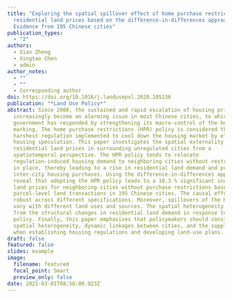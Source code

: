 ```yaml
---
title: "Exploring the spatial spillover effect of home purchase restrictions on
  residential land prices based on the difference-in-differences approach:
  Evidence from 195 Chinese cities"
publication_types:
  - "2"
authors:
  - Xian Zheng
  - Xingtao Chen
  - admin
author_notes:
  - ""
  - ""
  - Corresponding author
doi: https://doi.org/10.1016/j.landusepol.2020.105236
publication: "*Land Use Policy*"
abstract: Since 2008, the sustained and rapid escalation of housing prices has
  increasingly become an alarming issue in most Chinese cities, to which the
  government has responded by strengthening its macro-control of the housing
  marking. The home purchase restrictions (HPR) policy is considered the
  harshest regulation implemented to cool down the housing market by eliminating
  housing speculation. This paper investigates the spatial externality of HPR on
  residential land prices in surrounding unregulated cities from a
  spatiotemporal perspective. The HPR policy tends to relocate
  regulation-induced housing demand to neighboring cities without restrictions
  in place, thereby leading to a rise in residential land demand and prices via
  inter-city housing purchases. Using the difference-in-differences approach, we
  reveal that adopting the HPR policy leads to a 10.3 % significant increase in
  land prices for neighboring cities without purchase restrictions based on
  parcel-level land transactions in 195 Chinese cities. The causal effects are
  robust across different specifications. Moreover, spillovers of the HPR policy
  vary with different land uses and sources. The spatial heterogeneity arises
  from the structural changes in residential land demand in response to the HPR
  policy. Finally, this paper emphasizes that policymakers should consider the
  spatial heterogeneity, dynamic linkages between cities, and the supply side
  when establishing housing regulations and developing land-use plans.
draft: false
featured: false
slides: example
image:
  filename: featured
  focal_point: Smart
  preview_only: false
date: 2021-03-01T08:58:00.923Z
---
```

